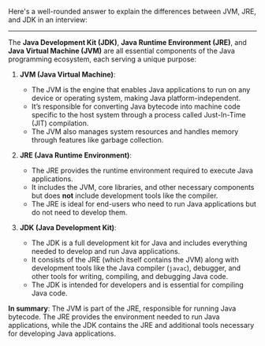 Here's a well-rounded answer to explain the differences between JVM, JRE, and JDK in an interview:

---

The **Java Development Kit (JDK)**, **Java Runtime Environment (JRE)**, and **Java Virtual Machine (JVM)** are all essential components of the Java programming ecosystem, each serving a unique purpose:

1. **JVM (Java Virtual Machine)**:
   - The JVM is the engine that enables Java applications to run on any device or operating system, making Java platform-independent.
   - It’s responsible for converting Java bytecode into machine code specific to the host system through a process called Just-In-Time (JIT) compilation.
   - The JVM also manages system resources and handles memory through features like garbage collection.

2. **JRE (Java Runtime Environment)**:
   - The JRE provides the runtime environment required to execute Java applications.
   - It includes the JVM, core libraries, and other necessary components but does **not** include development tools like the compiler.
   - The JRE is ideal for end-users who need to run Java applications but do not need to develop them.

3. **JDK (Java Development Kit)**:
   - The JDK is a full development kit for Java and includes everything needed to develop and run Java applications.
   - It consists of the JRE (which itself contains the JVM) along with development tools like the Java compiler (`javac`), debugger, and other tools for writing, compiling, and debugging Java code.
   - The JDK is intended for developers and is essential for compiling Java code.

**In summary**: The JVM is part of the JRE, responsible for running Java bytecode. The JRE provides the environment needed to run Java applications, while the JDK contains the JRE and additional tools necessary for developing Java applications.